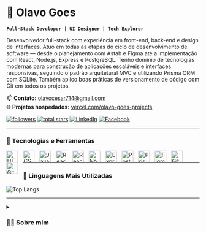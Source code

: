 # 🚀 Olavo Goes

**`Full-Stack Developer | UI Designer | Tech Explorer`**

Desenvolvedor full-stack com experiência em front-end, back-end e design de interfaces. Atuo em todas as etapas do ciclo de desenvolvimento de software — desde o planejamento com Astah e Figma até a implementação com React, Node.js, Express e PostgreSQL. Tenho domínio de tecnologias modernas para construção de aplicações escaláveis e interfaces responsivas, seguindo o padrão arquitetural MVC e utilizando Prisma ORM com SQLite. Também aplico boas práticas de versionamento de código com Git em todos os projetos.

📫 **Contato:** olavocesar714@gmail.com  
🌐 **Projetos hospedados:** [vercel.com/olavo-goes-projects](https://vercel.com/olavo-goes-projects)

<p align="left">
   <a href="https://github.com/olavo-goes?tab=followers">
      <img alt="followers" title="Me siga no GitHub" src="https://custom-icon-badges.demolab.com/github/followers/olavo-goes?color=236ad3&labelColor=1155ba&style=for-the-badge&logo=person-add&label=Follow&logoColor=white"/></a>
   <a href="https://github.com/olavo-goes?tab=repositories&sort=stargazers">
      <img alt="total stars" title="Total de estrelas no GitHub" src="https://custom-icon-badges.demolab.com/github/stars/olavo-goes?color=55960c&style=for-the-badge&labelColor=488207&logo=star"/></a>
   <a href="https://www.linkedin.com/in/olavogoes/">
      <img alt="LinkedIn" title="Conecte-se comigo no LinkedIn" src="https://custom-icon-badges.demolab.com/badge/-LinkedIn-blue?style=for-the-badge&logo=linkedin&logoColor=white"/></a>
   <a href="https://www.facebook.com/profile.php?id=61578711061819">
      <img alt="Facebook" title="Me acompanhe no Facebook" src="https://custom-icon-badges.demolab.com/badge/-Facebook-1877F2?style=for-the-badge&logo=facebook&logoColor=white"/></a>
</p>

---

### 🧰 Tecnologias e Ferramentas

<img align="left" alt="HTML" width="30px" style="padding-right:10px;" src="https://cdn.jsdelivr.net/gh/devicons/devicon/icons/html5/html5-plain.svg" />
<img align="left" alt="CSS" width="30px" style="padding-right:10px;" src="https://cdn.jsdelivr.net/gh/devicons/devicon/icons/css3/css3-plain.svg" />
<img align="left" alt="JavaScript" width="30px" style="padding-right:10px;" src="https://cdn.jsdelivr.net/gh/devicons/devicon/icons/javascript/javascript-plain.svg" />
<img align="left" alt="React" width="30px" style="padding-right:10px;" src="https://cdn.jsdelivr.net/gh/devicons/devicon/icons/react/react-original.svg" />
<img align="left" alt="React Native" width="30px" style="padding-right:10px;" src="https://cdn.jsdelivr.net/gh/devicons/devicon/icons/react/react-original.svg" />
<img align="left" alt="NodeJS" width="30px" style="padding-right:10px;" src="https://cdn.jsdelivr.net/gh/devicons/devicon/icons/nodejs/nodejs-original.svg" />
<img align="left" alt="Express" width="30px" style="padding-right:10px;" src="https://cdn.jsdelivr.net/gh/devicons/devicon/icons/express/express-original.svg" />
<img align="left" alt="PostgreSQL" width="30px" style="padding-right:10px;" src="https://cdn.jsdelivr.net/gh/devicons/devicon/icons/postgresql/postgresql-original.svg" />
<img align="left" alt="Prisma" width="30px" style="padding-right:10px;" src="https://cdn.jsdelivr.net/gh/devicons/devicon/icons/prisma/prisma-original.svg" />
<img align="left" alt="Figma" width="30px" style="padding-right:10px;" src="https://cdn.jsdelivr.net/gh/devicons/devicon/icons/figma/figma-original.svg" />
<img align="left" alt="Git" width="30px" style="padding-right:10px;" src="https://cdn.jsdelivr.net/gh/devicons/devicon/icons/git/git-original.svg" />
<img align="left" alt="GitHub" width="30px" style="padding-right:10px;" src="https://cdn.jsdelivr.net/gh/devicons/devicon/icons/github/github-original.svg" />
<br />

---

### 🔧 Linguagens Mais Utilizadas

![Top Langs](https://github-readme-stats.vercel.app/api/top-langs/?username=olavo-goes&layout=compact&theme=gruvbox)

---

<details>
 <summary><h3>👨‍💻 Sobre mim</h3></summary>
Aluno do IFMS – Campus Nova Andradina, atualmente cursando o sexto semestre do curso técnico em Informática. Tenho experiência prática com modelagem de sistemas, criação de APIs RESTful, integração de banco de dados e desenvolvimento de interfaces responsivas. Trabalho com arquitetura MVC, utilizo Prisma ORM com SQLite e aplico versionamento de código com Git para garantir organização e rastreabilidade em projetos colaborativos.
</details>
